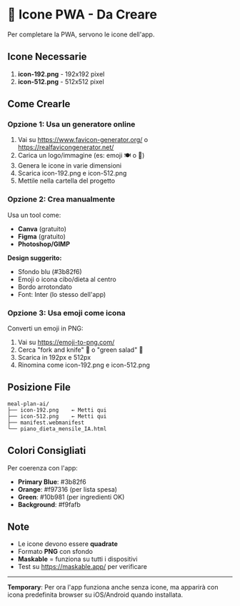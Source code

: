 # 🎨 Icone PWA - Da Creare

Per completare la PWA, servono le icone dell'app.

## Icone Necessarie

1. **icon-192.png** - 192x192 pixel
2. **icon-512.png** - 512x512 pixel

## Come Crearle

### Opzione 1: Usa un generatore online

1. Vai su https://www.favicon-generator.org/ o https://realfavicongenerator.net/
2. Carica un logo/immagine (es: emoji 🍽️ o 🥗)
3. Genera le icone in varie dimensioni
4. Scarica icon-192.png e icon-512.png
5. Mettile nella cartella del progetto

### Opzione 2: Crea manualmente

Usa un tool come:
- **Canva** (gratuito)
- **Figma** (gratuito)
- **Photoshop/GIMP**

**Design suggerito:**
- Sfondo blu (#3b82f6)
- Emoji o icona cibo/dieta al centro
- Bordo arrotondato
- Font: Inter (lo stesso dell'app)

### Opzione 3: Usa emoji come icona

Converti un emoji in PNG:
1. Vai su https://emoji-to-png.com/
2. Cerca "fork and knife" 🍴 o "green salad" 🥗
3. Scarica in 192px e 512px
4. Rinomina come icon-192.png e icon-512.png

## Posizione File

```
meal-plan-ai/
├── icon-192.png    ← Metti qui
├── icon-512.png    ← Metti qui
├── manifest.webmanifest
└── piano_dieta_mensile_IA.html
```

## Colori Consigliati

Per coerenza con l'app:
- **Primary Blue**: #3b82f6
- **Orange**: #f97316 (per lista spesa)
- **Green**: #10b981 (per ingredienti OK)
- **Background**: #f9fafb

## Note

- Le icone devono essere **quadrate**
- Formato **PNG** con sfondo
- **Maskable** = funziona su tutti i dispositivi
- Test su https://maskable.app/ per verificare

---

**Temporary**: Per ora l'app funziona anche senza icone, ma apparirà con icona predefinita browser su iOS/Android quando installata.
